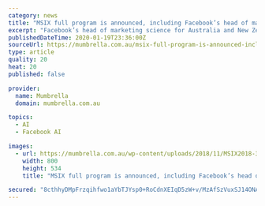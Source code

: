 ```yaml
---
category: news
title: "MSIX full program is announced, including Facebook’s head of marketing science"
excerpt: "Facebook’s head of marketing science for Australia and New Zealand ... Also confirmed is founder and creative technologist of Artech Exploration, Damien Madden, who will discuss the AI of art and creativity. Utilising new research, Madden will demonstrate how changing audience behaviour patterns have given rise to a new future where the ..."
publishedDateTime: 2020-01-19T23:36:00Z
sourceUrl: https://mumbrella.com.au/msix-full-program-is-announced-including-facebooks-head-of-marketing-science-613711
type: article
quality: 20
heat: 20
published: false

provider:
  name: Mumbrella
  domain: mumbrella.com.au

topics:
  - AI
  - Facebook AI

images:
  - url: https://mumbrella.com.au/wp-content/uploads/2018/11/MSIX2018-385-800x534.jpg
    width: 800
    height: 534
    title: "MSIX full program is announced, including Facebook’s head of marketing science"

secured: "8cthhyDMpFrzqihfwo1aYbTJYsp0+RoCdnXEIqD5zW+v/MzAfSzVuxSJ14ONAb3hT4vZXxKX4xykTFYsQm59ObCfh3rr4TQhRadwTyCsdPQeoOWleDvzW2wRpcsbHm+fhKkN/6K2JYOgBlM45puGoQrdWrkwzwKAHy3pyjJLlTSNf4Vp0g30IsHORSneWriwgRpg8ZwRhGDhOEyUysdTZkoHRz05mHO4BZP6C8T7ore4IXQfeLBXzHoi+kz5Qtv4SST5SeOOihxfKzfiHTS8XHR0DlUT90y6BjaTsG8Jx9c=;qNRhwYOeJ0UcKHz4PJpHxA=="
---
```


